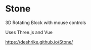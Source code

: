# Stone

3D Rotating Block with mouse controls

Uses Three.js and Vue



https://deshrike.github.io/Stone/

